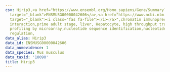 ```yaml
---
csv: Hirip3,<a href="https://www.ensembl.org/Homo_sapiens/Gene/Summary?db=core;g=ENSMUSG00000042606"
  target="_blank">ENSMUSG00000042606</a>,<a href="https://www.ncbi.nlm.nih.gov/pubmed/23834426"
  target="_blank"><i class="fas fa-file"></i></a>",chromatin immunoprecipitation assay,direct
  interaction,prime adult stage, liver, Hepatocyte, high throughput transcription
  profiling by microarray,nucleotide sequence identification,nucleotide sequence identification,transcriptional
  regulation,
data_alias: Hirip3
data_id: ENSMUSG00000042606
data_numevidence: 1
data_species: Mus musculus
data_taxid: '10090'
title: Hirip3
---
```

